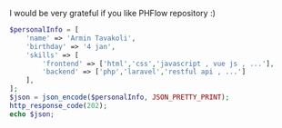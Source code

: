 I would be very grateful if you like PHFlow repository :)
```php
$personalInfo = [
    'name' => 'Armin Tavakoli',
    'birthday' => '4 jan',
    'skills' => [
        'frontend' => ['html','css','javascript , vue js , ...'],
        'backend' => ['php','laravel','restful api , ...']
    ],
];
$json = json_encode($personalInfo, JSON_PRETTY_PRINT);
http_response_code(202);
echo $json; 
```
